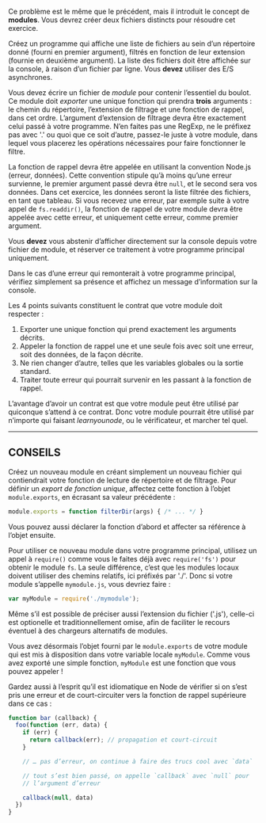 Ce problème est le même que le précédent, mais il introduit le concept de
**modules**.  Vous devrez créer deux fichiers distincts pour résoudre cet
exercice.

Créez un programme qui affiche une liste de fichiers au sein d’un répertoire
donné (fourni en premier argument), filtrés en fonction de leur extension
(fournie en deuxième argument).  La liste des fichiers doit être affichée
sur la console, à raison d’un fichier par ligne.  Vous **devez** utiliser
des E/S asynchrones.

Vous devez écrire un fichier de *module* pour contenir l’essentiel du boulot.
Ce module doit *exporter* une unique fonction qui prendra **trois** arguments :
le chemin du répertoire, l’extension de filtrage et une fonction de rappel,
dans cet ordre.  L’argument d’extension de filtrage devra être exactement
celui passé à votre programme.  N’en faites pas une RegExp, ne le préfixez
pas avec '.' ou quoi que ce soit d’autre, passez-le juste à votre module,
dans lequel vous placerez les opérations nécessaires pour faire fonctionner
le filtre.

La fonction de rappel devra être appelée en utilisant la convention Node.js
(erreur, données).  Cette convention stipule qu’à moins qu’une erreur
survienne, le premier argument passé devra être `null`, et le second sera
vos données.  Dans cet exercice, les données seront la liste filtrée des
fichiers, en tant que tableau.  Si vous recevez une erreur, par exemple
suite à votre appel de `fs.readdir()`, la fonction de rappel de votre
module devra être appelée avec cette erreur, et uniquement cette erreur,
comme premier argument.

Vous **devez** vous abstenir d’afficher directement sur la console depuis
votre fichier de module, et réserver ce traitement à votre programme
principal uniquement.

Dans le cas d’une erreur qui remonterait à votre programme principal,
vérifiez simplement sa présence et affichez un message d’information sur
la console.

Les 4 points suivants constituent le contrat que votre module doit
respecter :

  1. Exporter une unique fonction qui prend exactement les arguments décrits.
  2. Appeler la fonction de rappel une et une seule fois avec soit une erreur,
      soit des données, de la façon décrite.
  3. Ne rien changer d’autre, telles que les variables globales ou la sortie
      standard.
  4. Traiter toute erreur qui pourrait survenir en les passant à la fonction
      de rappel.

L’avantage d’avoir un contrat est que votre module peut être utilisé par
quiconque s’attend à ce contrat.  Donc votre module pourrait être utilisé
par n’importe qui faisant *learnyounode*, ou le vérificateur, et marcher
tel quel.

----------------------------------------------------------------------

## CONSEILS

Créez un nouveau module en créant simplement un nouveau fichier qui
contiendrait votre fonction de lecture de répertoire et de filtrage.
Pour définir un *export de fonction unique*, affectez cette fonction
à l’objet `module.exports`, en écrasant sa valeur précédente :

```js
module.exports = function filterDir(args) { /* ... */ }
```

Vous pouvez aussi déclarer la fonction d’abord et affecter sa
référence à l’objet ensuite.

Pour utiliser ce nouveau module dans votre programme principal,
utilisez un appel à `require()` comme vous le faites déjà avec
`require('fs')` pour obtenir le module `fs`.  La seule différence,
c’est que les modules locaux doivent utiliser des chemins relatifs,
ici préfixés par './'.  Donc si votre module s’appelle `mymodule.js`,
vous devriez faire :

```js
var myModule = require('./mymodule');
```

Même s’il est possible de préciser aussi l’extension du fichier
('.js'), celle-ci est optionelle et traditionnellement omise,
afin de faciliter le recours éventuel à des chargeurs alternatifs
de modules.

Vous avez désormais l’objet fourni par le `module.exports` de votre
module qui est mis à disposition dans votre variable locale
`myModule`.  Comme vous avez exporté une simple fonction, `myModule`
est une fonction que vous pouvez appeler !

Gardez aussi à l’esprit qu’il est idiomatique en Node de vérifier
si on s’est pris une erreur et de court-circuiter vers la fonction
de rappel supérieure dans ce cas :

```js
function bar (callback) {
  foo(function (err, data) {
    if (err) {
      return callback(err); // propagation et court-circuit
    }

    // … pas d’erreur, on continue à faire des trucs cool avec `data`

    // tout s’est bien passé, on appelle `callback` avec `null` pour
    // l’argument d’erreur

    callback(null, data)
  })
}
```
